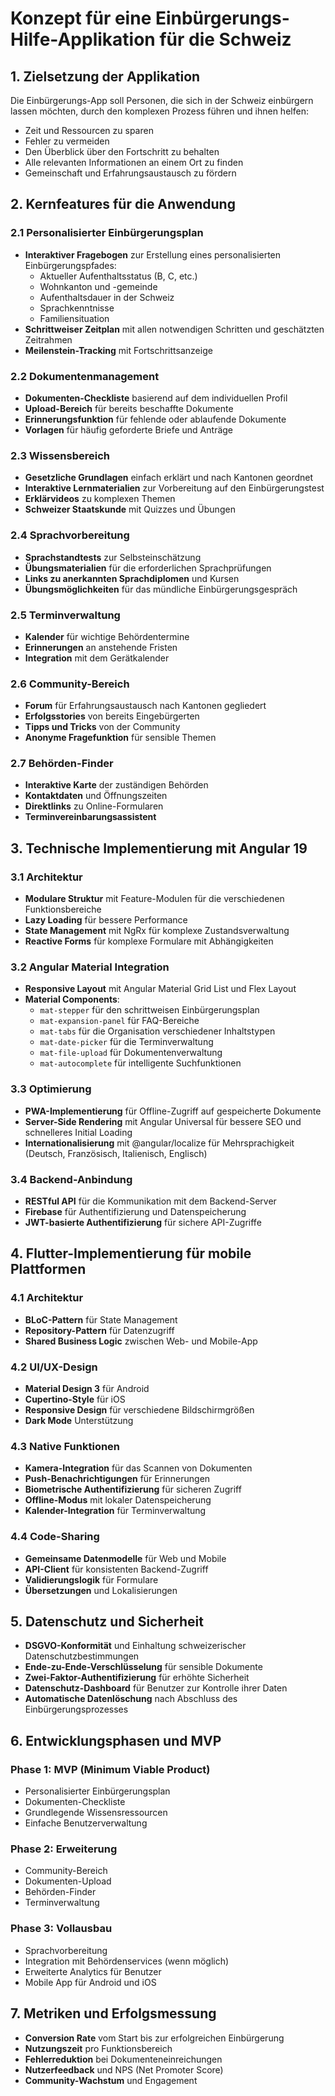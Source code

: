 # Konzept für eine Einbürgerungs-Hilfe-Applikation für die Schweiz

## 1. Zielsetzung der Applikation

Die Einbürgerungs-App soll Personen, die sich in der Schweiz einbürgern lassen möchten, durch den komplexen Prozess führen und ihnen helfen:

- Zeit und Ressourcen zu sparen
- Fehler zu vermeiden
- Den Überblick über den Fortschritt zu behalten
- Alle relevanten Informationen an einem Ort zu finden
- Gemeinschaft und Erfahrungsaustausch zu fördern

## 2. Kernfeatures für die Anwendung

### 2.1 Personalisierter Einbürgerungsplan

- **Interaktiver Fragebogen** zur Erstellung eines personalisierten Einbürgerungspfades:
  - Aktueller Aufenthaltsstatus (B, C, etc.)
  - Wohnkanton und -gemeinde
  - Aufenthaltsdauer in der Schweiz
  - Sprachkenntnisse
  - Familiensituation
- **Schrittweiser Zeitplan** mit allen notwendigen Schritten und geschätzten Zeitrahmen
- **Meilenstein-Tracking** mit Fortschrittsanzeige

### 2.2 Dokumentenmanagement

- **Dokumenten-Checkliste** basierend auf dem individuellen Profil
- **Upload-Bereich** für bereits beschaffte Dokumente
- **Erinnerungsfunktion** für fehlende oder ablaufende Dokumente
- **Vorlagen** für häufig geforderte Briefe und Anträge

### 2.3 Wissensbereich

- **Gesetzliche Grundlagen** einfach erklärt und nach Kantonen geordnet
- **Interaktive Lernmaterialien** zur Vorbereitung auf den Einbürgerungstest
- **Erklärvideos** zu komplexen Themen
- **Schweizer Staatskunde** mit Quizzes und Übungen

### 2.4 Sprachvorbereitung

- **Sprachstandtests** zur Selbsteinschätzung
- **Übungsmaterialien** für die erforderlichen Sprachprüfungen
- **Links zu anerkannten Sprachdiplomen** und Kursen
- **Übungsmöglichkeiten** für das mündliche Einbürgerungsgespräch

### 2.5 Terminverwaltung

- **Kalender** für wichtige Behördentermine
- **Erinnerungen** an anstehende Fristen
- **Integration** mit dem Gerätkalender

### 2.6 Community-Bereich

- **Forum** für Erfahrungsaustausch nach Kantonen gegliedert
- **Erfolgsstories** von bereits Eingebürgerten
- **Tipps und Tricks** von der Community
- **Anonyme Fragefunktion** für sensible Themen

### 2.7 Behörden-Finder

- **Interaktive Karte** der zuständigen Behörden
- **Kontaktdaten** und Öffnungszeiten
- **Direktlinks** zu Online-Formularen
- **Terminvereinbarungsassistent**

## 3. Technische Implementierung mit Angular 19

### 3.1 Architektur

- **Modulare Struktur** mit Feature-Modulen für die verschiedenen Funktionsbereiche
- **Lazy Loading** für bessere Performance
- **State Management** mit NgRx für komplexe Zustandsverwaltung
- **Reactive Forms** für komplexe Formulare mit Abhängigkeiten

### 3.2 Angular Material Integration

- **Responsive Layout** mit Angular Material Grid List und Flex Layout
- **Material Components**:
  - `mat-stepper` für den schrittweisen Einbürgerungsplan
  - `mat-expansion-panel` für FAQ-Bereiche
  - `mat-tabs` für die Organisation verschiedener Inhaltstypen
  - `mat-date-picker` für die Terminverwaltung
  - `mat-file-upload` für Dokumentenverwaltung
  - `mat-autocomplete` für intelligente Suchfunktionen

### 3.3 Optimierung

- **PWA-Implementierung** für Offline-Zugriff auf gespeicherte Dokumente
- **Server-Side Rendering** mit Angular Universal für bessere SEO und schnelleres Initial Loading
- **Internationalisierung** mit @angular/localize für Mehrsprachigkeit (Deutsch, Französisch, Italienisch, Englisch)

### 3.4 Backend-Anbindung

- **RESTful API** für die Kommunikation mit dem Backend-Server
- **Firebase** für Authentifizierung und Datenspeicherung
- **JWT-basierte Authentifizierung** für sichere API-Zugriffe

## 4. Flutter-Implementierung für mobile Plattformen

### 4.1 Architektur

- **BLoC-Pattern** für State Management
- **Repository-Pattern** für Datenzugriff
- **Shared Business Logic** zwischen Web- und Mobile-App

### 4.2 UI/UX-Design

- **Material Design 3** für Android
- **Cupertino-Style** für iOS
- **Responsive Design** für verschiedene Bildschirmgrößen
- **Dark Mode** Unterstützung

### 4.3 Native Funktionen

- **Kamera-Integration** für das Scannen von Dokumenten
- **Push-Benachrichtigungen** für Erinnerungen
- **Biometrische Authentifizierung** für sicheren Zugriff
- **Offline-Modus** mit lokaler Datenspeicherung
- **Kalender-Integration** für Terminverwaltung

### 4.4 Code-Sharing

- **Gemeinsame Datenmodelle** für Web und Mobile
- **API-Client** für konsistenten Backend-Zugriff
- **Validierungslogik** für Formulare
- **Übersetzungen** und Lokalisierungen

## 5. Datenschutz und Sicherheit

- **DSGVO-Konformität** und Einhaltung schweizerischer Datenschutzbestimmungen
- **Ende-zu-Ende-Verschlüsselung** für sensible Dokumente
- **Zwei-Faktor-Authentifizierung** für erhöhte Sicherheit
- **Datenschutz-Dashboard** für Benutzer zur Kontrolle ihrer Daten
- **Automatische Datenlöschung** nach Abschluss des Einbürgerungsprozesses

## 6. Entwicklungsphasen und MVP

### Phase 1: MVP (Minimum Viable Product)

- Personalisierter Einbürgerungsplan
- Dokumenten-Checkliste
- Grundlegende Wissensressourcen
- Einfache Benutzerverwaltung

### Phase 2: Erweiterung

- Community-Bereich
- Dokumenten-Upload
- Behörden-Finder
- Terminverwaltung

### Phase 3: Vollausbau

- Sprachvorbereitung
- Integration mit Behördenservices (wenn möglich)
- Erweiterte Analytics für Benutzer
- Mobile App für Android und iOS

## 7. Metriken und Erfolgsmessung

- **Conversion Rate** vom Start bis zur erfolgreichen Einbürgerung
- **Nutzungszeit** pro Funktionsbereich
- **Fehlerreduktion** bei Dokumenteneinreichungen
- **Nutzerfeedback** und NPS (Net Promoter Score)
- **Community-Wachstum** und Engagement
